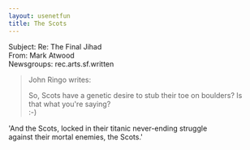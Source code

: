 ```yaml
---   
layout: usenetfun   
title: The Scots   
---   
```

   
   
 Subject: Re: The Final Jihad   
From: Mark Atwood   
Newsgroups: rec.arts.sf.written   
>John Ringo writes:   
>   
> So, Scots have a genetic desire to stub their toe on boulders? Is   
> that what you're saying?   
> :-)   
   
'And the Scots, locked in their titanic never-ending struggle   
against their mortal enemies, the Scots.'   
   
   
   
